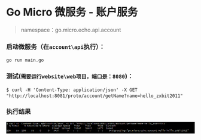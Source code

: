 # Go Micro 微服务 - 账户服务

> namespace：go.micro.echo.api.account

### 启动微服务（在`account\api`执行）：
```
go run main.go
```
### 测试(`需要运行website\web项目，端口是：8080`)：
```
$ curl -H 'Content-Type: application/json' -X GET "http://localhost:8081/proto/account/getName?name=hello_zxbit2011"
```
### 执行结果
[![测试效果](api/test/1.png)](api/test/1.png)
